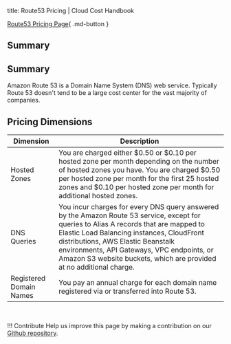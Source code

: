 title: Route53 Pricing | Cloud Cost Handbook

[Route53 Pricing Page](https://aws.amazon.com/route53/pricing/){ .md-button }

## Summary

## Summary

Amazon Route 53 is a Domain Name System (DNS) web service. Typically Route 53 doesn't tend to be a large cost center for the vast majority of companies. 

## Pricing Dimensions

|Dimension|Description|
|----|----|
|Hosted Zones|You are charged either $0.50 or $0.10 per hosted zone per month depending on the number of hosted zones you have. You are charged $0.50 per hosted zone per month for the first 25 hosted zones and $0.10 per hosted zone per month for additional hosted zones.|
|DNS Queries|You incur charges for every DNS query answered by the Amazon Route 53 service, except for queries to Alias A records that are mapped to Elastic Load Balancing instances, CloudFront distributions, AWS Elastic Beanstalk environments, API Gateways, VPC endpoints, or Amazon S3 website buckets, which are provided at no additional charge.|
|Registered Domain Names|You pay an annual charge for each domain name registered via or transferred into Route 53.| 

<br/>

!!! Contribute
	Help us improve this page by making a contribution on our [Github repository](https://github.com/vantage-sh/handbook).